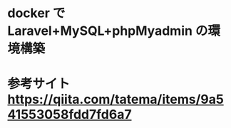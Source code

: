 # docker で Laravel+MySQL+phpMyadmin の環境構築

# 参考サイト　https://qiita.com/tatema/items/9a541553058fdd7fd6a7
